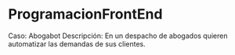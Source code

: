 # ProgramacionFrontEnd
Caso: Abogabot 
Descripción: En un despacho de abogados quieren automatizar las demandas de sus clientes.
